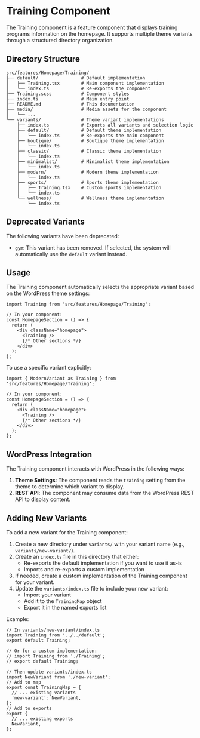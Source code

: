 # Training Component

The Training component is a feature component that displays training programs information on the homepage. It supports multiple theme variants through a structured directory organization.

## Directory Structure

```
src/features/Homepage/Training/
├── default/                # Default implementation
│   ├── Training.tsx        # Main component implementation
│   └── index.ts            # Re-exports the component
├── Training.scss           # Component styles
├── index.ts                # Main entry point
├── README.md               # This documentation
├── media/                  # Media assets for the component
│   └── ...
└── variants/               # Theme variant implementations
    ├── index.ts            # Exports all variants and selection logic
    ├── default/            # Default theme implementation
    │   └── index.ts        # Re-exports the main component
    ├── boutique/           # Boutique theme implementation
    │   └── index.ts
    ├── classic/            # Classic theme implementation
    │   └── index.ts
    ├── minimalist/         # Minimalist theme implementation
    │   └── index.ts
    ├── modern/             # Modern theme implementation
    │   └── index.ts
    ├── sports/             # Sports theme implementation
    │   ├── Training.tsx    # Custom sports implementation
    │   └── index.ts
    └── wellness/           # Wellness theme implementation
        └── index.ts
```

## Deprecated Variants

The following variants have been deprecated:
- `gym`: This variant has been removed. If selected, the system will automatically use the `default` variant instead.

## Usage

The Training component automatically selects the appropriate variant based on the WordPress theme settings:

```tsx
import Training from 'src/features/Homepage/Training';

// In your component:
const HomepageSection = () => {
  return (
    <div className="homepage">
      <Training />
      {/* Other sections */}
    </div>
  );
};
```

To use a specific variant explicitly:

```tsx
import { ModernVariant as Training } from 'src/features/Homepage/Training';

// In your component:
const HomepageSection = () => {
  return (
    <div className="homepage">
      <Training />
      {/* Other sections */}
    </div>
  );
};
```

## WordPress Integration

The Training component interacts with WordPress in the following ways:

1. **Theme Settings**: The component reads the `training` setting from the theme to determine which variant to display.
2. **REST API**: The component may consume data from the WordPress REST API to display content.

## Adding New Variants

To add a new variant for the Training component:

1. Create a new directory under `variants/` with your variant name (e.g., `variants/new-variant/`).
2. Create an `index.ts` file in this directory that either:
   - Re-exports the default implementation if you want to use it as-is
   - Imports and re-exports a custom implementation
3. If needed, create a custom implementation of the Training component for your variant.
4. Update the `variants/index.ts` file to include your new variant:
   - Import your variant
   - Add it to the `TrainingMap` object
   - Export it in the named exports list

Example:

```tsx
// In variants/new-variant/index.ts
import Training from '../../default';
export default Training;

// Or for a custom implementation:
// import Training from './Training';
// export default Training;

// Then update variants/index.ts
import NewVariant from './new-variant';
// Add to map
export const TrainingMap = {
  // ... existing variants
  'new-variant': NewVariant,
};
// Add to exports
export {
  // ... existing exports
  NewVariant,
};
``` 